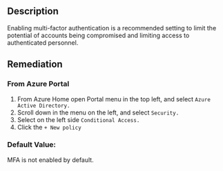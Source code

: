 ## Description

Enabling multi-factor authentication is a recommended setting to limit the potential of accounts being compromised and limiting access to authenticated personnel.

## Remediation

### From Azure Portal

  1. From Azure Home open Portal menu in the top left, and select `Azure Active Directory.`
  2. Scroll down in the menu on the left, and select `Security.`
  3. Select on the left side `Conditional Access.`
  4. Click the `+ New policy`
  
### Default Value:

MFA is not enabled by default.